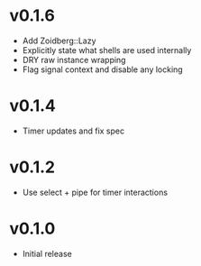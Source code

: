 # v0.1.6
* Add Zoidberg::Lazy
* Explicitly state what shells are used internally
* DRY raw instance wrapping
* Flag signal context and disable any locking

# v0.1.4
* Timer updates and fix spec

# v0.1.2
* Use select + pipe for timer interactions

# v0.1.0
* Initial release
